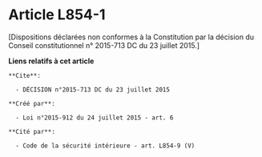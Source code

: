 # Article L854-1

[Dispositions déclarées non conformes à la Constitution par la décision du Conseil constitutionnel n° 2015-713 DC du 23
juillet 2015.]

**Liens relatifs à cet article**

	**Cite**:

	  - DÉCISION n°2015-713 DC du 23 juillet 2015

	**Créé par**:

	  - Loi n°2015-912 du 24 juillet 2015 - art. 6

	**Cité par**:

	  - Code de la sécurité intérieure - art. L854-9 (V)

